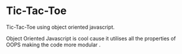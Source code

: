 # Tic-Tac-Toe
Tic-Tac-Toe using object oriented javascript.

Object Oriented Javascript is cool cause it utilises all the properties of OOPS making the code more modular .
